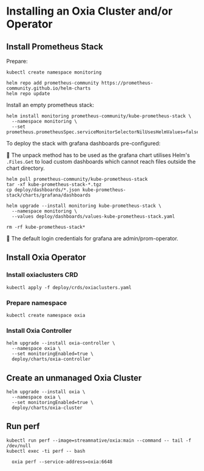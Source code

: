 
# Installing an Oxia Cluster and/or Operator

## Install Prometheus Stack

Prepare:

```shell
kubectl create namespace monitoring

helm repo add prometheus-community https://prometheus-community.github.io/helm-charts
helm repo update
```

Install an empty prometheus stack:

```shell
helm install monitoring prometheus-community/kube-prometheus-stack \
  --namespace monitoring \
  --set prometheus.prometheusSpec.serviceMonitorSelectorNilUsesHelmValues=false
```

To deploy the stack with grafana dashboards pre-configured:

:notebook: The unpack method has to be used as the grafana chart utilises Helm's `.Files.Get` to load custom dashboards
which cannot reach files outside the chart directory.

```shell
helm pull prometheus-community/kube-prometheus-stack
tar -xf kube-prometheus-stack-*.tgz
cp deploy/dashboards/*.json kube-prometheus-stack/charts/grafana/dashboards

helm upgrade --install monitoring kube-prometheus-stack \
  --namespace monitoring \
  --values deploy/dashboards/values-kube-prometheus-stack.yaml

rm -rf kube-prometheus-stack*
```

:notebook: The default login credentials for grafana are admin/prom-operator.

## Install Oxia Operator

### Install oxiaclusters CRD

```shell
kubectl apply -f deploy/crds/oxiaclusters.yaml
```

### Prepare namespace

```shell
kubectl create namespace oxia
```

### Install Oxia Controller

```shell
helm upgrade --install oxia-controller \
  --namespace oxia \
  --set monitoringEnabled=true \
  deploy/charts/oxia-controller
```

## Create an unmanaged Oxia Cluster

```shell
helm upgrade --install oxia \
  --namespace oxia \
  --set monitoringEnabled=true \
  deploy/charts/oxia-cluster
```

## Run perf

```shell
kubectl run perf --image=streamnative/oxia:main --command -- tail -f /dev/null
kubectl exec -ti perf -- bash

  oxia perf --service-address=oxia:6648
```
